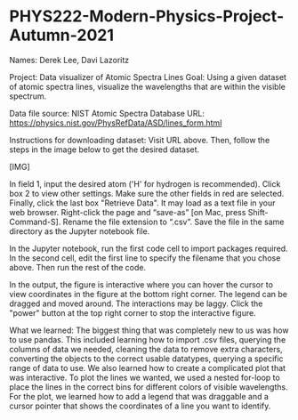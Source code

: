 # PHYS222-Modern-Physics-Project-Autumn-2021
Names: Derek Lee, Davi Lazoritz

Project: Data visualizer of Atomic Spectra Lines
Goal: Using a given dataset of atomic spectra lines, visualize the wavelengths that are within the visible spectrum.

Data file source: NIST Atomic Spectra Database
URL:  https://physics.nist.gov/PhysRefData/ASD/lines_form.html

Instructions for downloading dataset:
Visit URL above.
Then, follow the steps in the image below to get the desired dataset.

[IMG]

In field 1, input the desired atom ('H' for hydrogen is recommended).
Click box 2 to view other settings.
Make sure the other fields in red are selected.
Finally, click the last box "Retrieve Data". It may load as a text file in your web browser. Right-click the page and “save-as” [on Mac, press Shift-Command-S]. Rename the file extension to “.csv”.
Save the file in the same directory as the Jupyter notebook file. 

In the Jupyter notebook, run the first code cell to import packages required.
In the second cell, edit the first line to specify the filename that you chose above. Then run the rest of the code.

In the output, the figure is interactive where you can hover the cursor to view coordinates in the figure at the bottom right corner.
The legend can be dragged and moved around. The interactions may be laggy.
Click the "power" button at the top right corner to stop the interactive figure.

What we learned:
The biggest thing that was completely new to us was how to use pandas. This included learning how to import .csv files, querying the columns of data we needed, cleaning the data to remove extra characters, converting the objects to the correct usable datatypes, querying a specific range of data to use.
We also learned how to create a complicated plot that was interactive. To plot the lines we wanted, we used a nested for-loop to place the lines in the correct bins for different colors of visible wavelengths.
For the plot, we learned how to add a legend that was draggable and a cursor pointer that shows the coordinates of a line you want to identify.
